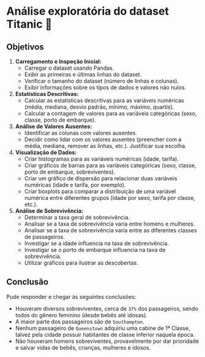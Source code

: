 # Análise exploratória do dataset Titanic 🚢

## Objetivos
1.  **Carregamento e Inspeção Inicial:**
    *   Carregar o dataset usando Pandas.
    *   Exibir as primeiras e últimas linhas do dataset.
    *   Verificar o tamanho do dataset (número de linhas e colunas).
    *   Exibir informações sobre os tipos de dados e valores não nulos.
2.  **Estatísticas Descritivas:**
    *   Calcular as estatísticas descritivas para as variáveis numéricas (média, mediana, desvio padrão, mínimo, máximo, quartis).
    *   Calcular a contagem de valores para as variáveis categóricas (sexo, classe, porto de embarque).
3.  **Análise de Valores Ausentes:**
    *   Identificar as colunas com valores ausentes.
    *   Decidir como lidar com os valores ausentes (preencher com a média, mediana, remover as linhas, etc.). Justificar sua escolha.
4.  **Visualização de Dados:**
    *   Criar histogramas para as variáveis numéricas (idade, tarifa).
    *   Criar gráficos de barras para as variáveis categóricas (sexo, classe, porto de embarque, sobreviventes).
    *   Criar um gráfico de dispersão para relacionar duas variáveis numéricas (idade e tarifa, por exemplo).
    *   Criar boxplots para comparar a distribuição de uma variável numérica entre diferentes grupos (idade por sexo, tarifa por classe, etc.).
5.  **Análise de Sobrevivência:**
    *   Determinar a taxa geral de sobrevivência.
    *   Analisar se a taxa de sobrevivência varia entre homens e mulheres.
    *   Analisar se a taxa de sobrevivência varia entre as diferentes classes de passageiros.
    *   Investigar se a idade influencia na taxa de sobrevivência.
    *   Investigar se o porto de embarque influencia na taxa de sobrevivência.
    *   Utilizar gráficos para ilustrar as descobertas.

## Conclusão

Pude responder e chegar às seguintes conclusões:
- Houveram diversos sobreviventes, cerca de `37%` dos passageiros, sendo todos do gênero feminino (desde bebês até idosas).
- A maior parte dos passageiros são de `Southampton`.
- Nenhum passageiro de `Queenstown` adquiriu uma cabine de 1ª Classe, talvez pela cidade possuir habitantes de classe inferior naquela época.
- Não houveram homens sobreviventes, provavelmente por dar prioridade e salvar vidas de bebês, crianças, mulheres e idosos.
